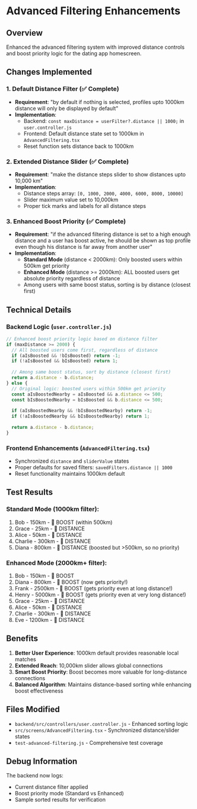 # Advanced Filtering Enhancements

## Overview
Enhanced the advanced filtering system with improved distance controls and boost priority logic for the dating app homescreen.

## Changes Implemented

### 1. Default Distance Filter (✅ Complete)
- **Requirement**: "by default if nothing is selected, profiles upto 1000km distance will only be displayed by default"
- **Implementation**: 
  - Backend: `const maxDistance = userFilter?.distance || 1000;` in `user.controller.js`
  - Frontend: Default distance state set to 1000km in `AdvancedFiltering.tsx`
  - Reset function sets distance back to 1000km

### 2. Extended Distance Slider (✅ Complete)
- **Requirement**: "make the distance steps slider to show distances upto 10,000 km"
- **Implementation**: 
  - Distance steps array: `[0, 1000, 2000, 4000, 6000, 8000, 10000]`
  - Slider maximum value set to 10,000km
  - Proper tick marks and labels for all distance steps

### 3. Enhanced Boost Priority (✅ Complete)
- **Requirement**: "if the advanced filtering distance is set to a high enough distance and a user has boost active, he should be shown as top profile even though his distance is far away from another user"
- **Implementation**: 
  - **Standard Mode** (distance < 2000km): Only boosted users within 500km get priority
  - **Enhanced Mode** (distance >= 2000km): ALL boosted users get absolute priority regardless of distance
  - Among users with same boost status, sorting is by distance (closest first)

## Technical Details

### Backend Logic (`user.controller.js`)
```javascript
// Enhanced boost priority logic based on distance filter
if (maxDistance >= 2000) {
  // All boosted users come first, regardless of distance
  if (aIsBoosted && !bIsBoosted) return -1;
  if (!aIsBoosted && bIsBoosted) return 1;
  
  // Among same boost status, sort by distance (closest first)
  return a.distance - b.distance;
} else {
  // Original logic: boosted users within 500km get priority
  const aIsBoostedNearby = aIsBoosted && a.distance <= 500;
  const bIsBoostedNearby = bIsBoosted && b.distance <= 500;
  
  if (aIsBoostedNearby && !bIsBoostedNearby) return -1;
  if (!aIsBoostedNearby && bIsBoostedNearby) return 1;
  
  return a.distance - b.distance;
}
```

### Frontend Enhancements (`AdvancedFiltering.tsx`)
- Synchronized `distance` and `sliderValue` states
- Proper defaults for saved filters: `savedFilters.distance || 1000`
- Reset functionality maintains 1000km default

## Test Results

### Standard Mode (1000km filter):
1. Bob - 150km - 🚀 BOOST (within 500km)
2. Grace - 25km - 📍 DISTANCE
3. Alice - 50km - 📍 DISTANCE  
4. Charlie - 300km - 📍 DISTANCE
5. Diana - 800km - 📍 DISTANCE (boosted but >500km, so no priority)

### Enhanced Mode (2000km+ filter):
1. Bob - 150km - 🚀 BOOST
2. Diana - 800km - 🚀 BOOST (now gets priority!)
3. Frank - 2500km - 🚀 BOOST (gets priority even at long distance!)
4. Henry - 5000km - 🚀 BOOST (gets priority even at very long distance!)
5. Grace - 25km - 📍 DISTANCE
6. Alice - 50km - 📍 DISTANCE
7. Charlie - 300km - 📍 DISTANCE
8. Eve - 1200km - 📍 DISTANCE

## Benefits

1. **Better User Experience**: 1000km default provides reasonable local matches
2. **Extended Reach**: 10,000km slider allows global connections
3. **Smart Boost Priority**: Boost becomes more valuable for long-distance connections
4. **Balanced Algorithm**: Maintains distance-based sorting while enhancing boost effectiveness

## Files Modified

- `backend/src/controllers/user.controller.js` - Enhanced sorting logic
- `src/screens/AdvancedFiltering.tsx` - Synchronized distance/slider states
- `test-advanced-filtering.js` - Comprehensive test coverage

## Debug Information
The backend now logs:
- Current distance filter applied
- Boost priority mode (Standard vs Enhanced)
- Sample sorted results for verification
